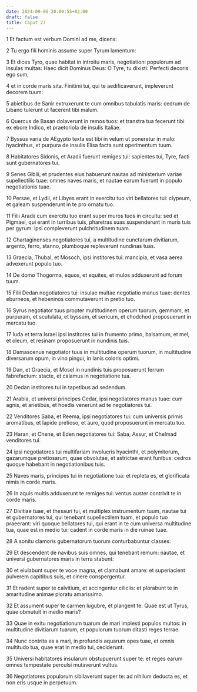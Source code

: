 ```yaml
---
date: 2024-09-06 20:00:55+02:00
draft: false
title: Caput 27
---
```





1 Et factum est verbum Domini ad me, dicens:

2 Tu ergo fili hominis assume super Tyrum lamentum:

3 Et dices Tyro, quae habitat in introitu maris, negotiationi populorum ad insulas multas: Haec dicit Dominus Deus: O Tyre, tu dixisti: Perfecti decoris ego sum,

4 et in corde maris sita. Finitimi tui, qui te aedificaverunt, impleverunt decorem tuum:

5 abietibus de Sanir extruxerunt te cum omnibus tabulatis maris: cedrum de Libano tulerunt ut facerent tibi malum.

6 Quercus de Basan dolaverunt in remos tuos: et transtra tua fecerunt tibi ex ebore Indico, et praetoriola de insulis Italiae.

7 Byssus varia de AEgypto texta est tibi in velum ut poneretur in malo: hyacinthus, et purpura de insulis Elisa facta sunt operimentum tuum.

8 Habitatores Sidonis, et Aradii fuerunt remiges tui: sapientes tui, Tyre, facti sunt gubernatores tui.

9 Senes Giblii, et prudentes eius habuerunt nautas ad ministerium variae supellectilis tuae: omnes naves maris, et nautae earum fuerunt in populo negotiationis tuae.

10 Persae, et Lydii, et Libyes erant in exercitu tuo viri bellatores tui: clypeum, et galeam suspenderunt in te pro ornatu tuo.

11 Filii Aradii cum exercitu tuo erant super muros tuos in circuitu: sed et Pigmaei, qui erant in turribus tuis, pharetras suas suspenderunt in muris tuis per gyrum: ipsi compleverunt pulchritudinem tuam.

12 Chartaginenses negotiatores tui, a multitudine cunctarum divitiarum, argento, ferro, stanno, plumboque repleverunt nundinas tuas.

13 Graecia, Thubal, et Mosoch, ipsi institores tui: mancipia, et vasa aerea advexerunt populo tuo.

14 De domo Thogorma, equos, et equites, et mulos adduxerunt ad forum tuum.

15 Filii Dedan negotiatores tui: insulae multae negotiatio manus tuae: dentes eburneos, et hebeninos commutaverunt in pretio tuo.

16 Syrus negotiator tuus propter multitudinem operum tuorum, gemmam, et purpuram, et scutulata, et byssum, et sericum, et chodchod proposuerunt in mercatu tuo.

17 Iuda et terra Israel ipsi institores tui in frumento primo, balsamum, et mel, et oleum, et resinam proposuerunt in nundinis tuis.

18 Damascenus negotiator tuus in multitudine operum tuorum, in multitudine diversarum opum, in vino pingui, in lanis coloris optimi.

19 Dan, et Graecia, et Mosel in nundinis tuis proposuerunt ferrum fabrefactum: stacte, et calamus in negotiatione tua.

20 Dedan institores tui in tapetibus ad sedendum.

21 Arabia, et universi principes Cedar, ipsi negotiatores manus tuae: cum agnis, et arietibus, et hoedis venerunt ad te negotiatores tui.

22 Venditores Saba, et Reema, ipsi negotiatores tui: cum universis primis aromatibus, et lapide pretioso, et auro, quod proposuerunt in mercatu tuo.

23 Haran, et Chene, et Eden negotiatores tui: Saba, Assur, et Chelmad venditores tui.

24 ipsi negotiatores tui multifariam involucris hyacinthi, et polymitorum, gazarumque pretiosarum, quae obvolutae, et astrictae erant funibus: cedros quoque habebant in negotiationibus tuis.

25 Naves maris, principes tui in negotiatione tua: et repleta es, et glorificata nimis in corde maris.

26 In aquis multis adduxerunt te remiges tui: ventus auster contrivit te in corde maris.

27 Divitiae tuae, et thesauri tui, et multiplex instrumentum tuum, nautae tui et gubernatores tui, qui tenebant supellectilem tuam, et populo tuo praeerant: viri quoque bellatores tui, qui erant in te cum universa multitudine tua, quae est in medio tui: cadent in corde maris in die ruinae tuae.

28 A sonitu clamoris gubernatorum tuorum conturbabuntur classes:

29 Et descendent de navibus suis omnes, qui tenebant remum: nautae, et universi gubernatores maris in terra stabunt:

30 et eiulabunt super te voce magna, et clamabunt amare: et superiacient pulverem capitibus suis, et cinere conspergentur.

31 Et radent super te calvitium, et accingentur ciliciis: et plorabunt te in amaritudine animae ploratu amarissimo.

32 Et assument super te carmen lugubre, et plangent te: Quae est ut Tyrus, quae obmutuit in medio maris?

33 Quae in exitu negotiationum tuarum de mari implesti populos multos: in multitudine divitiarum tuarum, et populorum tuorum ditasti reges terrae.

34 Nunc contrita es a mari, in profundis aquarum opes tuae, et omnis multitudo tua, quae erat in medio tui, ceciderunt.

35 Universi habitatores insularum obstupuerunt super te: et reges earum omnes tempestate perculsi mutaverunt vultus.

36 Negotiatores populorum sibilaverunt super te: ad nihilum deducta es, et non eris usque in perpetuum.

